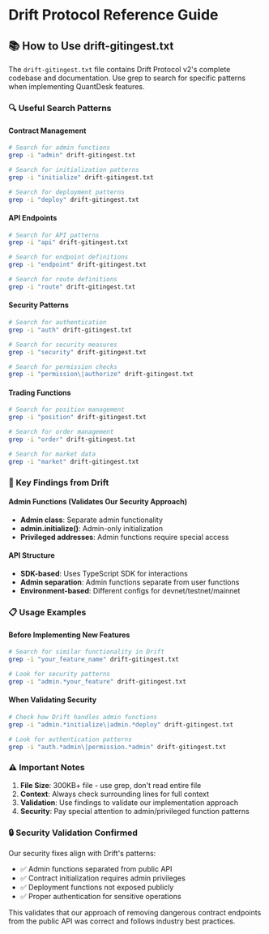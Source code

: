 # Drift Protocol Reference Guide

## 📚 How to Use drift-gitingest.txt

The `drift-gitingest.txt` file contains Drift Protocol v2's complete codebase and documentation. Use grep to search for specific patterns when implementing QuantDesk features.

### 🔍 Useful Search Patterns

#### Contract Management
```bash
# Search for admin functions
grep -i "admin" drift-gitingest.txt

# Search for initialization patterns
grep -i "initialize" drift-gitingest.txt

# Search for deployment patterns
grep -i "deploy" drift-gitingest.txt
```

#### API Endpoints
```bash
# Search for API patterns
grep -i "api" drift-gitingest.txt

# Search for endpoint definitions
grep -i "endpoint" drift-gitingest.txt

# Search for route definitions
grep -i "route" drift-gitingest.txt
```

#### Security Patterns
```bash
# Search for authentication
grep -i "auth" drift-gitingest.txt

# Search for security measures
grep -i "security" drift-gitingest.txt

# Search for permission checks
grep -i "permission\|authorize" drift-gitingest.txt
```

#### Trading Functions
```bash
# Search for position management
grep -i "position" drift-gitingest.txt

# Search for order management
grep -i "order" drift-gitingest.txt

# Search for market data
grep -i "market" drift-gitingest.txt
```

### 🎯 Key Findings from Drift

#### Admin Functions (Validates Our Security Approach)
- **Admin class**: Separate admin functionality
- **admin.initialize()**: Admin-only initialization
- **Privileged addresses**: Admin functions require special access

#### API Structure
- **SDK-based**: Uses TypeScript SDK for interactions
- **Admin separation**: Admin functions separate from user functions
- **Environment-based**: Different configs for devnet/testnet/mainnet

### 📋 Usage Examples

#### Before Implementing New Features
```bash
# Search for similar functionality in Drift
grep -i "your_feature_name" drift-gitingest.txt

# Look for security patterns
grep -i "admin.*your_feature" drift-gitingest.txt
```

#### When Validating Security
```bash
# Check how Drift handles admin functions
grep -i "admin.*initialize\|admin.*deploy" drift-gitingest.txt

# Look for authentication patterns
grep -i "auth.*admin\|permission.*admin" drift-gitingest.txt
```

### ⚠️ Important Notes

1. **File Size**: 300KB+ file - use grep, don't read entire file
2. **Context**: Always check surrounding lines for full context
3. **Validation**: Use findings to validate our implementation approach
4. **Security**: Pay special attention to admin/privileged function patterns

### 🔒 Security Validation Confirmed

Our security fixes align with Drift's patterns:
- ✅ Admin functions separated from public API
- ✅ Contract initialization requires admin privileges  
- ✅ Deployment functions not exposed publicly
- ✅ Proper authentication for sensitive operations

This validates that our approach of removing dangerous contract endpoints from the public API was correct and follows industry best practices.
